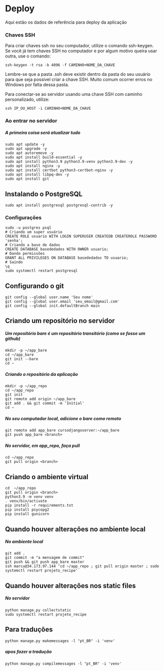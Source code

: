 # Deploy

Aqui estão os dados de referência para deploy da aplicação

### Chaves SSH

Para criar chaves ssh no seu computador, utilize o comando ssh-keygen. Se você
já tem chaves SSH no computador e por algum motivo queira usar outra, use o
comando:

```
ssh-keygen -t rsa -b 4096 -f CAMINHO+NOME_DA_CHAVE
```

Lembre-se que a pasta .ssh deve existir dentro da pasta do seu usuário para que
seja possível criar a chave SSH. Muito comum ocorrer erros no Windows por falta
dessa pasta.

Para conectar-se ao servidor usando uma chave SSH com caminho personalizado,
utilize:

```
ssh IP_OU_HOST -i CAMINHO+NOME_DA_CHAVE
```

### Ao entrar no servidor

##### A primeira coisa será atualizar tudo

```
sudo apt update -y
sudo apt upgrade -y
sudo apt autoremove -y
sudo apt install build-essential -y
sudo apt install python3.9 python3.9-venv python3.9-dev -y
sudo apt install nginx -y
sudo apt install certbot python3-certbot-nginx -y
sudo apt install libpq-dev -y
sudo apt install git
```

## Instalando o PostgreSQL

```
sudo apt install postgresql postgresql-contrib -y
```

### Configurações

```
sudo -u postgres psql
# Criando um super usuário
CREATE ROLE usuario WITH LOGIN SUPERUSER CREATEDB CREATEROLE PASSWORD 'senha';
# Criando a base de dados
CREATE DATABASE basededados WITH OWNER usuario;
# Dando permissões
GRANT ALL PRIVILEGES ON DATABASE basededados TO usuario;
# Saindo
\q
sudo systemctl restart postgresql
```

## Configurando o git

```
git config --global user.name 'Seu nome'
git config --global user.email 'seu_email@gmail.com'
git config --global init.defaultBranch main
```

## Criando um repositório no servidor

##### Um repositório bare é um repositório transitório (como se fosse um github)

```
mkdir -p ~/app_bare
cd ~/app_bare
git init --bare
cd ~
```

##### Criando o repositório da aplicação

```
mkdir -p ~/app_repo
cd ~/app_repo
git init
git remote add origin ~/app_bare
git add . && git commit -m 'Initial'
cd ~
```

##### No seu computador local, adicione o bare como remoto

```
git remote add app_bare cursodjangoserver:~/app_bare
git push app_bare <branch>
```

##### No servidor, em app_repo, faça pull

```
cd ~/app_repo
git pull origin <branch>
```

## Criando o ambiente virtual

```
cd  ~/app_repo
git pull origin <branch>
python3.9 -m venv venv
. venv/bin/activate
pip install -r requirements.txt
pip install psycopg2
pip install gunicorn
```

## Quando houver alterações no ambiente local

##### No ambiente local

```
git add .
git commit -m "a mensagem de commit"
git push && git push app_bare master
ssh marcu@34.173.97.144 'cd ~/app_repo ; git pull origin master ; sudo systemctl restart projeto_recipe'
```

## Quando houver alterações nos static files

##### No servidor

````
python manage.py collectstatic
sudo systemctl restart projeto_recipe
````

## Para traduções

````
python manage.py makemessages -l "pt_BR" -i 'venv'
````

##### apos fazer a tradução

````
python manage.py compilemessages -l "pt_BR" -i 'venv'
````
